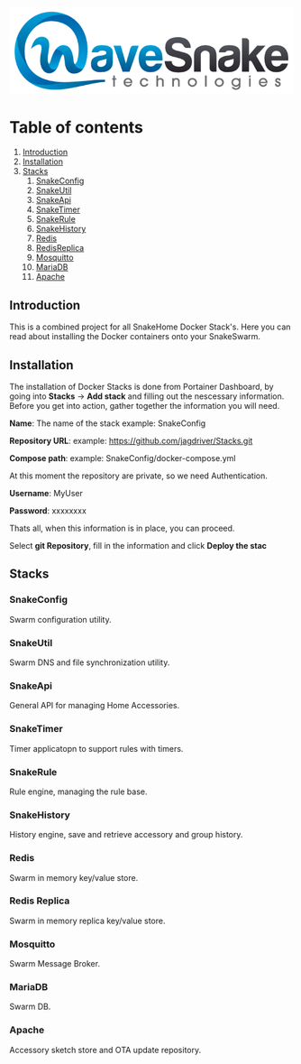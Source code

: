 ![HomeGuide Dashboard](/Artifacts/wavesnake.png)

# Table of contents
1. [Introduction](#introduction)
2. [Installation](#installation)
3. [Stacks](#stacks)
    1. [SnakeConfig](#snakeconfig)
    2. [SnakeUtil](#snakeutil)
    3. [SnakeApi](#snakeapi)
    4. [SnakeTimer](#snaketimer)
    5. [SnakeRule](#snakerule)
    6. [SnakeHistory](#snakistory)
    7. [Redis](#redis)
    8. [RedisReplica](#redisreplica)
    9. [Mosquitto](#mosquitto)
    10. [MariaDB](#mariadb)
    11. [Apache](#apache)

## Introduction <a name="introduction"></a>
This is a combined project for all SnakeHome Docker Stack's. Here you can read about installing the Docker containers onto your SnakeSwarm.

## Installation <a name="installation"></a>
The installation of Docker Stacks is done from Portainer Dashboard, by going into **Stacks** -> **Add stack** and filling out the nescessary information. Before you get into action, gather together the information you will need.


**Name**: The name of the stack example: SnakeConfig

**Repository URL**: example: https://github.com/jagdriver/Stacks.git

**Compose path**: example: SnakeConfig/docker-compose.yml

At this moment the repository are private, so we need Authentication.

**Username**: MyUser

**Password**: xxxxxxxx

Thats all, when this information is in place, you can proceed.

Select **git Repository**, fill in the information and click **Deploy the stac**

## Stacks <a name="stacks"></a>
### SnakeConfig <a name="snakeconfig"></a>
Swarm configuration utility.
### SnakeUtil <a name="snakeutil"></a>
Swarm DNS and file synchronization utility.
### SnakeApi <a name="snakeapi"></a>
General API for managing Home Accessories.
### SnakeTimer <a name="snaketimer"></a>
Timer applicatopn to support rules with timers.
### SnakeRule <a name="snakerule"></a>
Rule engine, managing the rule base.
### SnakeHistory <a name="snakehistory"></a>
History engine, save and retrieve accessory and group history.
### Redis <a name="redis"></a>
Swarm in memory key/value store.
### Redis Replica <a name="redisreplica"></a>
Swarm in memory replica key/value store.
### Mosquitto <a name="mosquitto"></a>
Swarm Message Broker. 
### MariaDB <a name="mariadb"></a>
Swarm DB.
### Apache <a name="apache"></a>
Accessory sketch store and OTA update repository.
